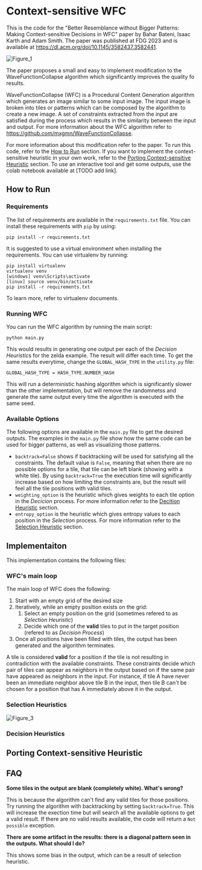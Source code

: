 # Context-sensitive WFC

This is the code for the "Better Resemblance without Bigger Patterns: Making Context-sensitive Decisions in WFC" paper by Bahar Bateni, Isaac Karth and Adam Smith. 
The paper was published at FDG 2023 and is available at https://dl.acm.org/doi/10.1145/3582437.3582441.

![Figure_1](https://user-images.githubusercontent.com/25642714/231170868-24e1baa5-e98f-4236-ace0-d76263a730c0.png)

The paper proposes a small and easy to implement modification to the WaveFunctionCollapse algorithm which significantly improves the quality fo results.

WaveFunctionCollapse (WFC) is a Procedural Content Generation algorithm which generates an image similar to some input image. The input image is broken into tiles or patterns
which can be composed by the algorithm to create a new image. A set of constraints extracted from the input are satisfied during the process which results in the similarity
between the input and output. For more information about the WFC algorithm refer to https://github.com/mxgmn/WaveFunctionCollapse.

For more information about this modification refer to the paper. To run this code, refer to the [How to Run](#how-to-run) section. If you want to implement the context-sensitive
heuristic in your own work, refer to the [Porting Context-sensitive Heuristic](#porting-context-sensitive-heuristic) section.
To use an interactive tool and get some outputs, use the colab notebook available at [TODO add link].

## How to Run

### Requirements

The list of requirements are available in the `requirements.txt` file. You can install these requirements with `pip` by using:

```
pip install -r requirements.txt
```

It is suggested to use a virtual environment when installing the requirements. You can use virtualenv by running:

```
pip install virtualenv
virtualenv venv
[windows] venv\Scripts\activate
[linux] source venv/bin/activate
pip install -r requirements.txt
```

To learn more, refer to virtualenv documents.

### Running WFC

You can run the WFC algorithm by running the main script:

`python main.py`

This would results in generating one output per each of the *Decision Heuristic*s for the zelda example.
The result will differ each time. To get the same results everytime, change the `GLOBAL_HASH_TYPE` in the `utility.py` file:

```
GLOBAL_HASH_TYPE = HASH_TYPE.NUMBER_HASH
```

This will run a deterministic hashing algorithm which is significantly slower than the other implementation, but will remove the randomnetss and generate the same output
every time the algorithm is executed with the same seed.

### Available Options

The following options are available in the `main.py` file to get the desired outputs. The examples in the `main.py` file show how the same code can be used for bigger patterns,
as well as visualizing those patterns.

- `backtrack=False` shows if backtracking will be used for satisfying all the constraints. The default value is `False`, meaning that when there are no possible options for
a tile, that tile can be left blank (showing with a white tile). By using `backtrack=True` the execution time will significantly increase based on how limiting the constraints
are, but the result will feel all the tile positions with valid tiles.
- `weighting_option` is the heuristic which gives weights to each tile option in the *Decicion* process. For more information refer to the
[Decition Heuristic](#decision-heuristic) section.
- `entropy_option` is the heuristic which gives entropy values to each position in the *Selection* process. For more information refer to the
[Selection Heuristic](#selection-heuristic) section.

## Implementaiton

This implementation contains the following files:



### WFC's main loop

The main loop of WFC does the following:

1. Start with an empty grid of the desired size
2. Iteratively, while an empty position exists on the grid:
    1. Select an empty position on the grid (sometimes refered to as *Selection Heuristic*)
    2. Decide which one of the **valid** tiles to put in the target position (refered to as *Decision Process*)
3. Once all positions have been filled with tiles, the output has been generated and the algorithm terminates.

A tile is considered **valid** for a position if the tile is not resulting in contradiction with the available constraints. These constraints decide which pair of tiles can
appear as neighbors in the output based on if the same pair have appeared as neighbors in the input. For instance, if tile A have never been an immediate
neighbor above tile B in the input, then tile B can't be chosen for a position that has A immediately above it in the output.

### Selection Heuristics

![Figure_3](https://user-images.githubusercontent.com/25642714/231180741-ca1caaee-b6e6-4d56-84b5-08168d6a36dd.png)


### Decision Heuristics

## Porting Context-sensitive Heuristic

## FAQ

**Some tiles in the output are blank (completely white). What's wrong?**

This is because the algorithm can't find any valid tiles for those positions. Try running the algorithm with backtracking by setting `backtrack=True`. This will increase the
exection time but will search all the available options to get a valid result. If there are no valid results available, the code will return a `Not possible` exception.

**There are some artifact in the results: there is a diagonal pattern seen in the outputs. What should I do?**

This shows some bias in the output, which can be a result of selection heuristic.
